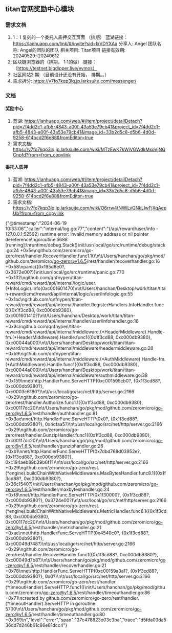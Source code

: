 ## titan官网奖励中心模块

### 需求文档
1.  1：1 复刻的一个委托人质押交互页面  （排期）
蓝湖链接：https://lanhuapp.com/link/#/invite?sid=lxVDYXAa
分享人: Angel
团队名称: Angel的团队的团队
相关项目: Titan项目
链接有效期: 20240529~20240612
2. 区块链浏览器的（排期， 1:1的做）
链接：（https://testnet.bigdipper.live/evmos）
3. 社区网站2 期 （目前设计还没有开始， 排期。。）
4. 需求拆分: https://v7fo7kqp3lq.jp.larksuite.com/messenger/

### 文档
#### 奖励中心
1. 蓝湖: https://lanhuapp.com/web/#/item/project/detailDetach?pid=7f4dd2c1-afb5-4843-a00f-43a53e79cb41&project_id=7f4dd2c1-afb5-4843-a00f-43a53e79cb41&image_id=33b2d5c8-d5b6-4d0d-9258-614bcd2f6e88&fromEditor=true
2. 需求文档: https://v7fo7kqp3lq.jp.larksuite.com/wiki/MTzEwK7kWiVGWdkMxoVjNQCnpfd?from=from_copylink

#### 委托人质押
1. 蓝湖: https://lanhuapp.com/web/#/item/project/detailDetach?pid=7f4dd2c1-afb5-4843-a00f-43a53e79cb41&project_id=7f4dd2c1-afb5-4843-a00f-43a53e79cb41&image_id=33b2d5c8-d5b6-4d0d-9258-614bcd2f6e88&fromEditor=true
2. 需求文档: https://v7fo7kqp3lq.jp.larksuite.com/wiki/O6rrw4tNWiLvQNkLlwFjXqAepUb?from=from_copylink

{"@timestamp":"2024-06-19 10:33:06","caller":"internal/log.go:77","content":"(/api/reward/user/info - 127.0.0.1:52592) runtime error: invalid memory address or nil pointer dereference\ngoroutine 5688 [running]:\nruntime/debug.Stack()\n\t/usr/local/go/src/runtime/debug/stack.go:24 +0x5e\ngithub.com/zeromicro/go-zero/rest/handler.RecoverHandler.func1.1()\n\t/Users/hanchan/go/pkg/mod/github.com/zeromicro/go-zero@v1.6.5/rest/handler/recoverhandler.go:16 +0x58\npanic({0x195d8e0?, 0x3672e00?})\n\t/usr/local/go/src/runtime/panic.go:770 +0x132\ngithub.com/qnfnypen/titan-reward/cmd/reward/api/internal/logic/user.(*InfoLogic).Info(0xc001601470)\n\t/Users/hanchan/Desktop/work/titan/titan-reward/cmd/reward/api/internal/logic/user/infologic.go:55 +0x1ac\ngithub.com/qnfnypen/titan-reward/cmd/reward/api/internal/handler.RegisterHandlers.InfoHandler.func6({0x1f3cd88, 0xc000db9380}, 0xc001601410?)\n\t/Users/hanchan/Desktop/work/titan/titan-reward/cmd/reward/api/internal/handler/user/infohandler.go:16 +0x3c\ngithub.com/qnfnypen/titan-reward/cmd/reward/api/internal/middleware.(*HeaderMiddleware).Handle-fm.(*HeaderMiddleware).Handle.func1({0x1f3cd88, 0xc000db9380}, 0xc00044a000)\n\t/Users/hanchan/Desktop/work/titan/titan-reward/cmd/reward/api/internal/middleware/headermiddleware.go:28 +0xb9\ngithub.com/qnfnypen/titan-reward/cmd/reward/api/internal/middleware.(*AuthMiddleware).Handle-fm.(*AuthMiddleware).Handle.func1({0x1f3cd88, 0xc000db9380}, 0xc00044a000)\n\t/Users/hanchan/Desktop/work/titan/titan-reward/cmd/reward/api/internal/middleware/authmiddleware.go:38 +0x159\nnet/http.HandlerFunc.ServeHTTP(0xc001595cb0?, {0x1f3cd88?, 0xc000db9380?}, 0xc0003c6180?)\n\t/usr/local/go/src/net/http/server.go:2166 +0x29\ngithub.com/zeromicro/go-zero/rest/handler.Authorize.func1.1({0x1f3cd88, 0xc000db9380}, 0xc00117dc20)\n\t/Users/hanchan/go/pkg/mod/github.com/zeromicro/go-zero@v1.6.5/rest/handler/authhandler.go:81 +0x3ae\nnet/http.HandlerFunc.ServeHTTP(0x0?, {0x1f3cd88?, 0xc000db9380?}, 0x4cfaa5?)\n\t/usr/local/go/src/net/http/server.go:2166 +0x29\ngithub.com/zeromicro/go-zero/rest/handler.GunzipHandler.func1({0x1f3cd88, 0xc000db9380}, 0xc00117dc20)\n\t/Users/hanchan/go/pkg/mod/github.com/zeromicro/go-zero@v1.6.5/rest/handler/gunziphandler.go:26 +0xb1\nnet/http.HandlerFunc.ServeHTTP(0x7dbd768d03952e?, {0x1f3cd88?, 0xc000db9380?}, 0xc194aeb89b39b6f1?)\n\t/usr/local/go/src/net/http/server.go:2166 +0x29\ngithub.com/zeromicro/go-zero/rest.(*engine).buildChainWithNativeMiddlewares.MaxBytesHandler.func8.1({0x1f3cd88?, 0xc000db9380?}, 0x36c1540?)\n\t/Users/hanchan/go/pkg/mod/github.com/zeromicro/go-zero@v1.6.5/rest/handler/maxbyteshandler.go:24 +0xf8\nnet/http.HandlerFunc.ServeHTTP(0x1f30000?, {0x1f3cd88?, 0xc000db9380?}, 0x3724e00?)\n\t/usr/local/go/src/net/http/server.go:2166 +0x29\ngithub.com/zeromicro/go-zero/rest.(*engine).buildChainWithNativeMiddlewares.MetricHandler.func6.1({0x1f3cd88, 0xc000db9380}, 0xc00117dc20)\n\t/Users/hanchan/go/pkg/mod/github.com/zeromicro/go-zero@v1.6.5/rest/handler/metrichandler.go:21 +0xae\nnet/http.HandlerFunc.ServeHTTP(0x4540c0?, {0x1f3cd88?, 0xc000db9380?}, 0xc00049d748?)\n\t/usr/local/go/src/net/http/server.go:2166 +0x29\ngithub.com/zeromicro/go-zero/rest/handler.RecoverHandler.func1({0x1f3cd88?, 0xc000db9380?}, 0xc00049d7b8?)\n\t/Users/hanchan/go/pkg/mod/github.com/zeromicro/go-zero@v1.6.5/rest/handler/recoverhandler.go:21 +0x78\nnet/http.HandlerFunc.ServeHTTP(0xc00159a3a1?, {0x1f3cd88?, 0xc000db9380?}, 0x0?)\n\t/usr/local/go/src/net/http/server.go:2166 +0x29\ngithub.com/zeromicro/go-zero/rest/handler.(*timeoutHandler).ServeHTTP.func1()\n\t/Users/hanchan/go/pkg/mod/github.com/zeromicro/go-zero@v1.6.5/rest/handler/timeouthandler.go:86 +0x71\ncreated by github.com/zeromicro/go-zero/rest/handler.(*timeoutHandler).ServeHTTP in goroutine 5700\n\t/Users/hanchan/go/pkg/mod/github.com/zeromicro/go-zero@v1.6.5/rest/handler/timeouthandler.go:80 +0x359\n","level":"error","span":"37c478823e03c3ba","trace":"d5fda03da536dd7d246b61c86e81dcc4"}